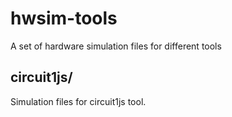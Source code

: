 # hwsim-tools
A set of hardware simulation files for different tools


## circuit1js/
Simulation files for circuit1js tool.
